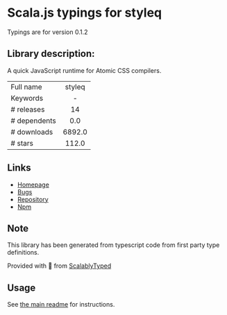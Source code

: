 
# Scala.js typings for styleq

Typings are for version 0.1.2

## Library description:
A quick JavaScript runtime for Atomic CSS compilers.

|                    |                 |
| ------------------ | :-------------: |
| Full name          | styleq |
| Keywords           | - |
| # releases         | 14 |
| # dependents       | 0.0 |
| # downloads        | 6892.0 |
| # stars            | 112.0 |

## Links
- [Homepage](https://github.com/necolas/styleq#readme)
- [Bugs](https://github.com/necolas/styleq/issues)
- [Repository](https://github.com/necolas/styleq)
- [Npm](https://www.npmjs.com/package/styleq)
    


## Note
This library has been generated from typescript code from first party type definitions.

Provided with :purple_heart: from [ScalablyTyped](https://github.com/oyvindberg/ScalablyTyped)

## Usage
See [the main readme](../../readme.md) for instructions.


